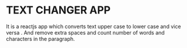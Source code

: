 # TEXT CHANGER APP



It is a reactjs app which converts text upper case to lower case and vice versa . And remove extra spaces and count number of words and characters in the paragraph.

